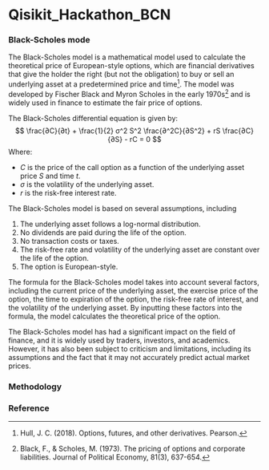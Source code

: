 # Qisikit_Hackathon_BCN

### Black-Scholes mode

The Black-Scholes model is a mathematical model used to calculate the theoretical price of European-style options, which are financial derivatives that give the holder the right (but not the obligation) to buy or sell an underlying asset at a predetermined price and time[^1]. The model was developed by Fischer Black and Myron Scholes in the early 1970s[^2] and is widely used in finance to estimate the fair price of options.

The Black-Scholes differential equation is given by:
$$
\frac{∂C}{∂t} + \frac{1}{2} σ^2 S^2 \frac{∂^2C}{∂S^2} + rS \frac{∂C}{∂S} - rC = 0
$$
Where:

- $C$ is the price of the call option as a function of the underlying asset price $S$ and time $t$.
- $σ$ is the volatility of the underlying asset.
- $r$ is the risk-free interest rate.

The Black-Scholes model is based on several assumptions, including 

1. The underlying asset follows a log-normal distribution.
2. No dividends are paid during the life of the option.
3. No transaction costs or taxes.
4. The risk-free rate and volatility of the underlying asset are constant over the life of the option.
5. The option is European-style.

The formula for the Black-Scholes model takes into account several factors, including the current price of the underlying asset, the exercise price of the option, the time to expiration of the option, the risk-free rate of interest, and the volatility of the underlying asset. By inputting these factors into the formula, the model calculates the theoretical price of the option.

The Black-Scholes model has had a significant impact on the field of finance, and it is widely used by traders, investors, and academics. However, it has also been subject to criticism and limitations, including its assumptions and the fact that it may not accurately predict actual market prices.

### Methodology

###  Reference 

[^1]: Hull, J. C. (2018). Options, futures, and other derivatives. Pearson.
[^2]: Black, F., & Scholes, M. (1973). The pricing of options and corporate liabilities. Journal of Political Economy, 81(3), 637-654.

